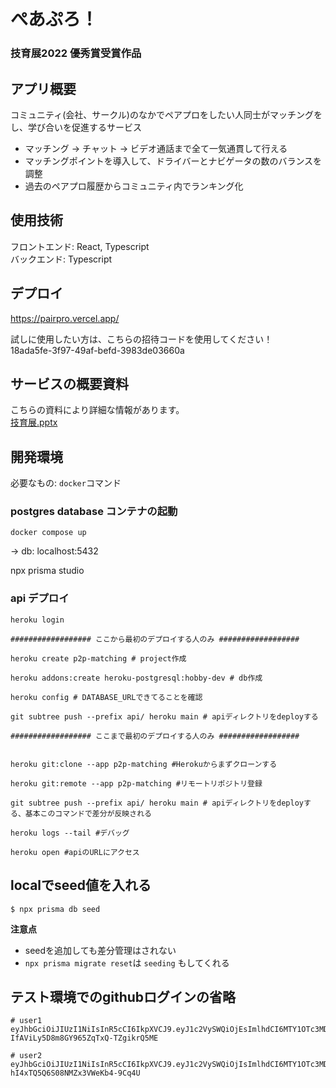 # ぺあぷろ！

### 技育展2022 優秀賞受賞作品

## アプリ概要
コミュニティ(会社、サークル)のなかでペアプロをしたい人同士がマッチングをし、学び合いを促進するサービス  

- マッチング → チャット → ビデオ通話まで全て一気通貫して行える
- マッチングポイントを導入して、ドライバーとナビゲータの数のバランスを調整
- 過去のペアプロ履歴からコミュニティ内でランキング化

## 使用技術
フロントエンド: React, Typescript  
バックエンド: Typescript  

## デプロイ
https://pairpro.vercel.app/  

試しに使用したい方は、こちらの招待コードを使用してください！  
18ada5fe-3f97-49af-befd-3983de03660a

## サービスの概要資料
こちらの資料により詳細な情報があります。   
[技育展.pptx](https://github.com/42supporters-hackason/pair-pro/files/9592874/default.pptx)

## 開発環境

必要なもの: `docker`コマンド

### postgres database コンテナの起動
```
docker compose up
```
-> db:     localhost:5432

npx prisma studio

### api デプロイ
```
heroku login

################## ここから最初のデプロイする人のみ ##################

heroku create p2p-matching # project作成

heroku addons:create heroku-postgresql:hobby-dev # db作成

heroku config # DATABASE_URLできてることを確認

git subtree push --prefix api/ heroku main # apiディレクトリをdeployする

################## ここまで最初のデプロイする人のみ ##################


heroku git:clone --app p2p-matching #Herokuからまずクローンする

heroku git:remote --app p2p-matching #リモートリポジトリ登録

git subtree push --prefix api/ heroku main # apiディレクトリをdeployする、基本このコマンドで差分が反映される

heroku logs --tail #デバッグ

heroku open #apiのURLにアクセス
```

## localでseed値を入れる

```
$ npx prisma db seed 
```


**注意点**
- seedを追加しても差分管理はされない
- `npx prisma migrate reset`は `seeding` もしてくれる




## テスト環境でのgithubログインの省略
```
# user1 
eyJhbGciOiJIUzI1NiIsInR5cCI6IkpXVCJ9.eyJ1c2VySWQiOjEsImlhdCI6MTY1OTc3MDY1OX0.lpGGDVJ0y-IfAViLy5D8m8GY965ZqTxQ-TZgikrQ5ME

# user2
eyJhbGciOiJIUzI1NiIsInR5cCI6IkpXVCJ9.eyJ1c2VySWQiOjIsImlhdCI6MTY1OTc3MDY1OX0.tzLuKarW0wCOz-hI4xTQ5Q6S08NMZx3VWeKb4-9Cq4U
```
